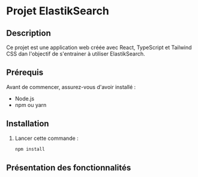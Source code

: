 # Projet ElastikSearch

## Description

Ce projet est une application web créée avec React, TypeScript et Tailwind CSS dan l'objectif de s'entrainer à utiliser ElastikSearch.

## Prérequis

Avant de commencer, assurez-vous d'avoir installé :

- Node.js
- npm ou yarn

## Installation

1. Lancer cette commande :
    ```bash
    npm install
    ```

## Présentation des fonctionnalités
